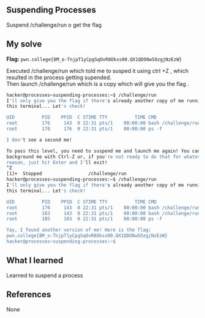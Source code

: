 ## Suspending Processes
Suspend /challenge/run o get the flag

## My solve
**Flag:** `pwn.college{8M_o-TnjpT1yCpgSqOvR8Okss00.QX1QDO0wSOzgjNzEzW}`
 
Executed /challenge/run which told me to susped it using ctrl +Z , which resulted in the process getting supended.<br>
Then launch /challenge/run which is a copy which will give you the flag .

```bash
hacker@processes~suspending-processes:~$ /challenge/run
I'll only give you the flag if there's already another copy of me running in
this terminal... Let's check!

UID          PID    PPID  C STIME TTY          TIME CMD
root         176     143  0 22:31 pts/1    00:00:00 bash /challenge/run
root         178     176  0 22:31 pts/1    00:00:00 ps -f

I don't see a second me!

To pass this level, you need to suspend me and launch me again! You can
background me with Ctrl-Z or, if you're not ready to do that for whatever
reason, just hit Enter and I'll exit!
^Z
[1]+  Stopped                 /challenge/run
hacker@processes~suspending-processes:~$ /challenge/run
I'll only give you the flag if there's already another copy of me running in
this terminal... Let's check!

UID          PID    PPID  C STIME TTY          TIME CMD
root         176     143  0 22:31 pts/1    00:00:00 bash /challenge/run
root         183     143  0 22:31 pts/1    00:00:00 bash /challenge/run
root         185     183  0 22:31 pts/1    00:00:00 ps -f

Yay, I found another version of me! Here is the flag:
pwn.college{8M_o-TnjpT1yCpgSqOvR8Okss00.QX1QDO0wSOzgjNzEzW}
hacker@processes~suspending-processes:~$
```

## What I learned 
Learned to suspend a process

## References
None
